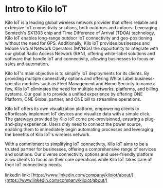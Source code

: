 # Intro to Kilo IoT

Kilo IoT is a leading global wireless network provider that offers reliable and extensive IoT connectivity solutions, both outdoors and indoors. Leveraging Semtech's SX1303 chip and Time Difference of Arrival (TDOA) technology, Kilo IoT enables long-range outdoor IoT connectivity and geo-positioning without the need for GPS. Additionally, Kilo IoT provides businesses and Mobile Virtual Network Operators (MVNOs) the opportunity to integrate with our global Radio Access Network (RAN), offering white-label solutions and software that handle IoT and connectivity, allowing businesses to focus on sales and automation.

Kilo IoT's main objective is to simplify IoT deployments for its clients. By providing multiple connectivity options and offering White Label business-specific modules such as Fleet Management and Home Security to name a few, Kilo IoT eliminates the need for multiple networks, platforms, and billing systems. Our goal is to provide a unified experience by offering ONE Platform, ONE Global partner, and ONE bill to streamline operations.

Kilo IoT offers its own visualization platform, empowering clients to effortlessly implement IoT devices and visualize data with a simple click. The gateways provided by Kilo IoT come pre-provisioned, ensuring a plug-and-play experience. Users only need to connect the power source, enabling them to immediately begin automating processes and leveraging the benefits of Kilo IoT's wireless network.

With a commitment to simplifying IoT connectivity, Kilo IoT aims to be a trusted partner for businesses, offering a comprehensive range of services and solutions. Our diverse connectivity options and user-friendly platform allow clients to focus on their core operations while Kilo IoT takes care of their IoT connectivity needs.\
\
linkedIn link: [https://www.linkedin.com/company/kiloiot/about/](https://www.linkedin.com/company/kiloiot/about/)
